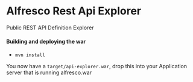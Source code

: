 # Alfresco Rest Api Explorer
Public REST API Definition Explorer

#### Building and deploying the war
- `mvn install`

You now have a `target/api-explorer.war`, drop this into your Application server that is running alfresco.war